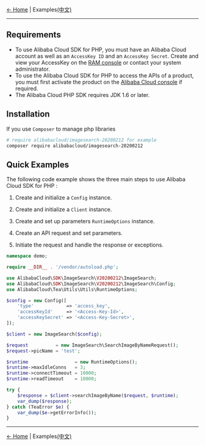 [← Home](../../README.md) | Examples[(中文)](0-Examples-CN.md)

***

## Requirements

- To use Alibaba Cloud SDK for PHP, you must have an Alibaba Cloud account as well as an `AccessKey ID` and an `AccessKey Secret`. Create and view your AccessKey on the [RAM console](https://ram.console.aliyun.com "RAM console") or contact your system administrator.
- To use the Alibaba Cloud SDK for PHP to access the APIs of a product, you must first activate the product on the [Alibaba Cloud console](https://home.console.aliyun.com) if required.
- The Alibaba Cloud PHP SDK requires JDK 1.6 or later.

## Installation

If you use `Composer` to manage php libraries

```bash
# require alibabacloud/imagesearch-20200212 for example
composer require alibabacloud/imagesearch-20200212
```

## Quick Examples

The following code example shows the three main steps to use Alibaba Cloud SDK for PHP :

1. Create and initialize a `Config` instance.

2. Create and initialize a `Client` instance.

3. Create and set up parameters `RuntimeOptions` instance.

4. Create an API request and set parameters.

5. Initiate the request and handle the response or exceptions.

```php
namespace demo;

require __DIR__ . '/vendor/autoload.php';

use AlibabaCloud\SDK\ImageSearch\V20200212\ImageSearch;
use AlibabaCloud\SDK\ImageSearch\V20200212\ImageSearch\Config;
use AlibabaCloud\Tea\Utils\Utils\RuntimeOptions;

$config = new Config([
    'type'            => 'access_key',
    'accessKeyId'     => '<Access-Key-Id>',
    'accessKeySecret' => '<Access-Key-Secret>',
]);

$client = new ImageSearch($config);

$request          = new ImageSearch\SearchImageByNameRequest();
$request->picName = 'test';

$runtime                 = new RuntimeOptions();
$runtime->maxIdleConns   = 3;
$runtime->connectTimeout = 10000;
$runtime->readTimeout    = 10000;

try {
    $response = $client->searchImageByName($request, $runtime);
    var_dump($response);
} catch (TeaError $e) {
    var_dump($e->getErrorInfo());
}

```

***
[← Home](../../README.md) | Examples[(中文)](0-Examples-CN.md)
